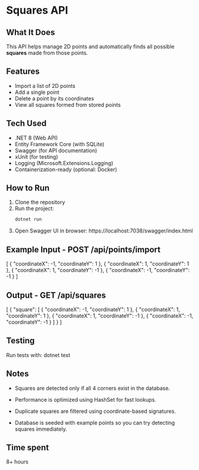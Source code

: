 # Squares API

## What It Does
This API helps manage 2D points and automatically finds all possible **squares** made from those points.

## Features
- Import a list of 2D points
- Add a single point
- Delete a point by its coordinates
- View all squares formed from stored points

## Tech Used
- .NET 8 (Web API)
- Entity Framework Core (with SQLite)
- Swagger (for API documentation)
- xUnit (for testing)
- Logging (Microsoft.Extensions.Logging)
- Containerization-ready (optional: Docker)

## How to Run
1. Clone the repository
2. Run the project:
   ```bash
   dotnet run
3. Open Swagger UI in browser:
https://localhost:7038/swagger/index.html

## Example Input - POST /api/points/import
[
  { "coordinateX": -1, "coordinateY": 1 },
  { "coordinateX": 1, "coordinateY": 1 },
  { "coordinateX": 1, "coordinateY": -1 },
  { "coordinateX": -1, "coordinateY": -1 }
]

## Output - GET /api/squares
[
  {
    "square": [
      { "coordinateX": -1, "coordinateY": 1 },
      { "coordinateX": 1, "coordinateY": 1 },
      { "coordinateX": 1, "coordinateY": -1 },
      { "coordinateX": -1, "coordinateY": -1 }
    ]
  }
]

## Testing
Run tests with: dotnet test

## Notes
* Squares are detected only if all 4 corners exist in the database.

* Performance is optimized using HashSet for fast lookups.

* Duplicate squares are filtered using coordinate-based signatures.

* Database is seeded with example points so you can try detecting squares immediately.

## Time spent
8+ hours

